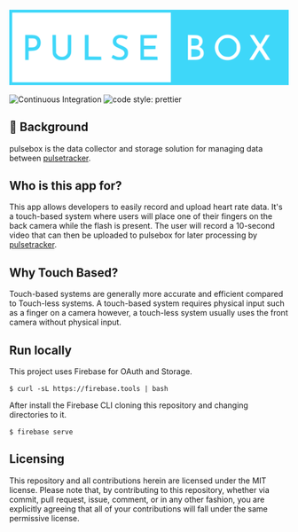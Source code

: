 ![pulsebox](./public/images/PULSEBOX-V1.svg)

![Continuous Integration](https://github.com/akilhylton/pulsebox-js/workflows/Continuous%20Integration/badge.svg)
![code style: prettier](https://img.shields.io/badge/code_style-prettier-ff69b4.svg?style=flat-square)

## 💭 Background

pulsebox is the data collector and storage solution for managing data between [pulsetracker](https://github.com/akilhylton/pulsetracker).

## Who is this app for?

This app allows developers to easily record and upload heart rate
data. It's a touch-based system where users will place one of their fingers on the back camera while the flash is present. The user will record a 10-second video that can then be uploaded to pulsebox for later processing by [pulsetracker](https://github.com/akilhylton/pulsetracker).

## Why Touch Based?

Touch-based systems are generally more accurate and efficient compared to Touch-less systems. A touch-based system requires physical input such as a finger on a camera however, a touch-less system usually uses the front camera without physical input.

## Run locally

This project uses Firebase for OAuth and Storage.

```
$ curl -sL https://firebase.tools | bash
```

After install the Firebase CLI cloning this repository
and changing directories to it.

```
$ firebase serve
```

## Licensing

This repository and all contributions herein are licensed under the MIT license. Please note that, by contributing to this repository, whether via commit, pull request, issue, comment, or in any other fashion, you are explicitly agreeing that all of your contributions will fall under the same permissive license.
